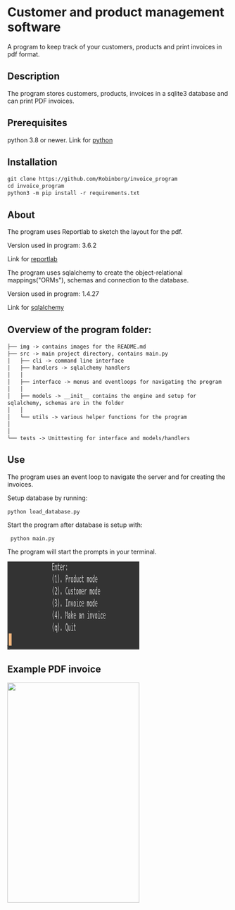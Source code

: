 # Customer and product management software
A program to keep track of your customers, products and print invoices in pdf format.
## Description
The program stores customers, products, invoices in a sqlite3 database and can print PDF invoices. 
## Prerequisites 
python 3.8 or newer. Link for [python](https://www.python.org/downloads/)
## Installation
    git clone https://github.com/Robinborg/invoice_program
    cd invoice_program
    python3 -m pip install -r requirements.txt
    
## About
The program uses Reportlab to sketch the layout for the pdf. 

Version used in program: 3.6.2

Link for [reportlab](https://www.reportlab.com)

The program uses sqlalchemy to create the object-relational mappings("ORMs"), schemas and connection to the database. 

Version used in program: 1.4.27

Link for [sqlalchemy](https://www.sqlalchemy.org)

## Overview of the program folder:
```
├── img -> contains images for the README.md
├── src -> main project directory, contains main.py
│   ├── cli -> command line interface
│   ├── handlers -> sqlalchemy handlers
│   │
│   ├── interface -> menus and eventloops for navigating the program 
│   │ 
│   ├── models -> __init__ contains the engine and setup for sqlalchemy, schemas are in the folder 
│   │ 
│   └── utils -> various helper functions for the program 
│   
│
└── tests -> Unittesting for interface and models/handlers
```
## Use
The program uses an event loop to navigate the server and for creating the invoices.

Setup database by running:
    
    python load_database.py
 
Start the program after database is setup with:
     
     python main.py 
     
The program will start the prompts in your terminal.

<img src= "https://github.com/Robinborg/invoice_program/blob/main/img/Screenshot%202022-01-06%20at%2014.59.17.png?raw=true" width="300" height="200"/>

## Example PDF invoice

<img src= "https://github.com/Robinborg/images/blob/main/Screenshot%202021-11-12%20at%2017.42.41.png?raw=true" width="300" height="500"/>

